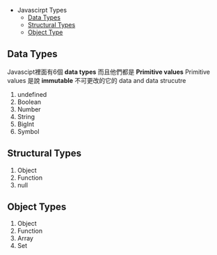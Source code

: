 - Javascirpt Types
  * [Data Types](#data-types)
  * [Structural Types](#structural-types)
  * [Object Type](#object-types)


## Data Types
Javascipt裡面有6個 **data types** 而且他們都是 **Primitive values**
Primitive values 是說 **immutable** 不可更改的它的 data and data strucutre
1. undefined
2. Boolean
3. Number
4. String
5. BigInt
6. Symbol

## Structural Types
1. Object
2. Function
3. null

## Object Types
1. Object
2. Function
3. Array
4. Set
